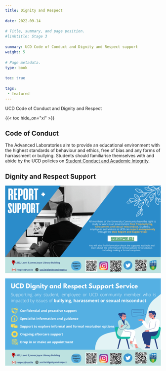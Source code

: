 ```yaml
---
title: Dignity and Respect

date: 2022-09-14

# Title, summary, and page position.
#linktitle: Stage 3

summary: UCD Code of Conduct and Dignity and Respect support 
weight: 5

# Page metadata.
type: book

toc: true

tags:
 - featured
---
```


UCD Code of Conduct and Dignity and Respect

{{< toc hide_on="xl" >}}

## Code of Conduct

The Advanced Laboratories aim to provide an educational environment
with the highest standards of behaviour and ethics, free of bias and
any forms of harrassment or bullying. Students should
familiarise themselves with and abide by the UCD policies on [Student Conduct and Academic Integrity](https://www.ucd.ie/secca/studentconduct/).

## Dignity and Respect Support


![Report and Support](01_Report_and_Support_Slide.png)

![Dignity and Respect Support Services](02_Dignity_and_Respect_Support_Service_Slide.png)

